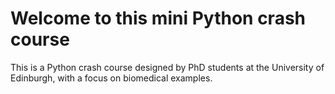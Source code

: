 # Welcome to this mini Python crash course

This is a Python crash course designed by PhD students at the University of Edinburgh, with a focus on biomedical examples.

```{tableofcontents}
```
